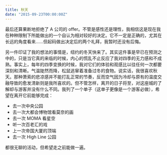 ```yaml
---
title: 秋天
date: "2015-09-23T00:00:00Z"
---
```


最后还算果断地拒绝了 A 公司的 offer。不管是感性还是理性，我相信这是现在我在种种限制下所能做出的一个自认为相对较好的决定。它不一定是正确的，尤其在长远的角度看来……但起码做出决定后的两个礼拜，我暂时还没有后悔。

另一件印证了我的想法的事情是，纽约的冬天快来了。其实这件事是早已在预测之中的，只是当它真的来临的时候，内心的慌乱不止反应了我对四季的无力感和不成熟。事实上，每年的四季变换的时候，我对它们的体验和观感比以往任何一次都要深刻和清晰。气温陡然而降，松鼠逃窜着准备过冬的食物。说实话，我很喜欢秋天。那种萧索的悲凉感并不能打乱正常的节奏，反而空气因为冷却与原有的温度交融导致的愈发清新则是我所喜欢的。但不管怎样，离开的日子将至，对这座城的了解却与游客并没有什么不同。我列了一个单子（这单子更像是一个游客必做），希望在离开它前能够完成：

- 去一次中央公园
- 去一次大都会博物馆看莫奈的画
- 去一次 MOMA 看星空
- 听一次百老汇的戏
- 上一次帝国大厦的顶端
- 去一次 High Line 公园

都很无聊的活动，但希望走之前能做一遍。
